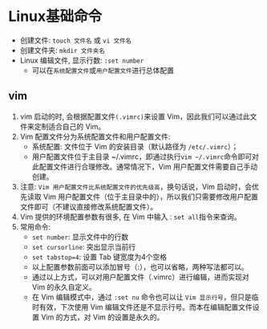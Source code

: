 # Linux基础命令

* 创建文件: `touch 文件名` 或 `vi 文件名`
* 创建文件夹: `mkdir 文件夹名`
* Linux 编辑文件, 显示行数: `:set number`
    * 可以在`系统配置文件`或`用户配置文件`进行总体配置





## vim 
1. vim 启动的时, 会根据配置文件`(.vimrc)`来设置 Vim，因此我们可以通过此文件来定制适合自己的 Vim。
2. Vim 配置文件分为系统配置文件和用户配置文件:
    * 系统配置: 文件位于 Vim 的安装目录（默认路径为 `/etc/.vimrc`）；
    * 用户配置文件位于主目录 ~/.vimrc，即通过执行`vim ~/.vimrc`命令即可对此配置文件进行合理修改。通常情况下，Vim 用户配置文件需要自己手动创建。
3. 注意: `Vim 用户配置文件比系统配置文件的优先级高`，换句话说，Vim 启动时，会优先读取 Vim 用户配置文件（位于主目录中的），所以我们只需要修改用户配置文件即可（不建议直接修改系统配置文件）。
4. Vim 提供的环境配置参数有很多, 在 Vim 中输入`：set all`指令来查询。
5. 常用命令:
    * `set number`: 显示文件中的行数
    * `set cursorline`: 突出显示当前行
    * `set tabstop=4`: 设置 Tab 键宽度为4个空格
    * 以上配置参数前面可以添加冒号（:），也可以省略，两种写法都可以。
    * 通过以上方式，可以对用户配置文件（.vimrc）进行编辑，进而实现对 Vim 的永久自定义。
    * 在 Vim 编辑模式中，通过 `:set nu` 命令也可以让 `Vim 显示行号`，但只是临时有效，下次使用 Vim 编辑文件还是不显示行号。而本在编辑配置文件设置 Vim 的方式，对 Vim 的设置是永久的。




















